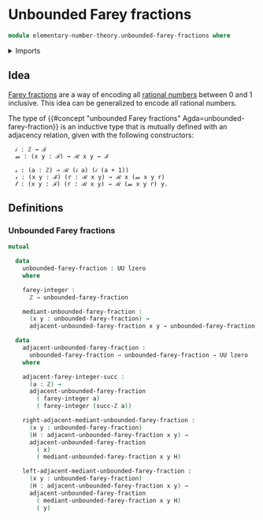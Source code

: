 # Unbounded Farey fractions

```agda
module elementary-number-theory.unbounded-farey-fractions where
```

<details><summary>Imports</summary>

```agda
open import elementary-number-theory.integers

open import foundation.universe-levels
```

</details>

## Idea

[Farey fractions](elementary-number-theory.farey-fractions.md) are a way of encoding all [rational numbers](elementary-number-theory.rational-numbers.md) between $0$ and $1$ inclusive. This idea can be generalized to encode all rational numbers.

The type of {{#concept "unbounded Farey fractions" Agda=unbounded-farey-fraction}} is an inductive type that is mutually defined with an adjacency relation, given with the following constructors:

```text
  𝒾 : ℤ → ℱ
  𝓂 : (x y : ℱ) → ℛ x y → ℱ

  𝓈 : (a : ℤ) → ℛ (𝒾 a) (𝒾 (a + 1))
  𝓇 : (x y : ℱ) (r : ℛ x y) → ℛ x (𝓂 x y r)
  𝓁 : (x y : ℱ) (r : ℛ x y) → ℛ (𝓂 x y r) y.
```

## Definitions

### Unbounded Farey fractions

```agda
mutual

  data
    unbounded-farey-fraction : UU lzero
    where

    farey-integer :
      ℤ → unbounded-farey-fraction

    mediant-unbounded-farey-fraction :
      (x y : unbounded-farey-fraction) →
      adjacent-unbounded-farey-fraction x y → unbounded-farey-fraction

  data
    adjacent-unbounded-farey-fraction :
      unbounded-farey-fraction → unbounded-farey-fraction → UU lzero
    where

    adjacent-farey-integer-succ :
      (a : ℤ) →
      adjacent-unbounded-farey-fraction
        ( farey-integer a)
        ( farey-integer (succ-ℤ a))

    right-adjacent-mediant-unbounded-farey-fraction :
      (x y : unbounded-farey-fraction)
      (H : adjacent-unbounded-farey-fraction x y) →
      adjacent-unbounded-farey-fraction
        ( x)
        ( mediant-unbounded-farey-fraction x y H)

    left-adjacent-mediant-unbounded-farey-fraction :
      (x y : unbounded-farey-fraction)
      (H : adjacent-unbounded-farey-fraction x y) →
      adjacent-unbounded-farey-fraction
        ( mediant-unbounded-farey-fraction x y H)
        ( y)
```
